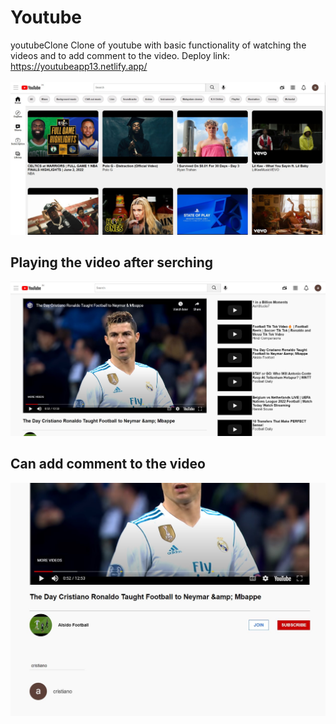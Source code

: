 # Youtube
 youtubeClone
Clone of youtube with basic functionality of watching the videos and to add comment to the video.
Deploy link: https://youtubeapp13.netlify.app/
<br>
<br>
<img src="./images/Screenshot 2022-06-04 121328.jpg" alt="">
<h2> Playing the video after serching</h2>
<img src="./images/Screenshot 2022-06-04 121524.jpg" alt="">
<h2> Can add comment to the video</h2>
<img src="./images/Screenshot 2022-06-04 121603.jpg" alt="">
